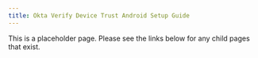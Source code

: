 ```yaml
---
title: Okta Verify Device Trust Android Setup Guide
---
```


This is a placeholder page. Please see the links below for any child pages that exist.
